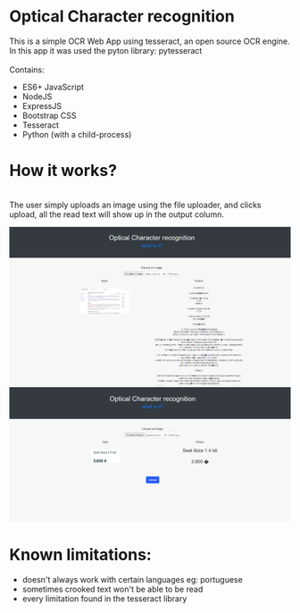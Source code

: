 # Optical Character recognition
This is a simple OCR Web App using tesseract, an open source OCR engine.
<br>
In this app it was used the pyton library: pytesseract
<br>
<br>
Contains:
- ES6+ JavaScript
- NodeJS
- ExpressJS
- Bootstrap CSS
- Tesseract
- Python (with a child-process)

# How it works?
<br>
The user simply uploads an image using the file uploader, and clicks upload,
all the read text will show up in the output column.

![img_1.png](img_1.png)
![img.png](img.png)

# Known limitations:

- doesn't always work with certain languages eg: portuguese
- sometimes crooked text won't be able to be read
- every limitation found in the tesseract library


  
